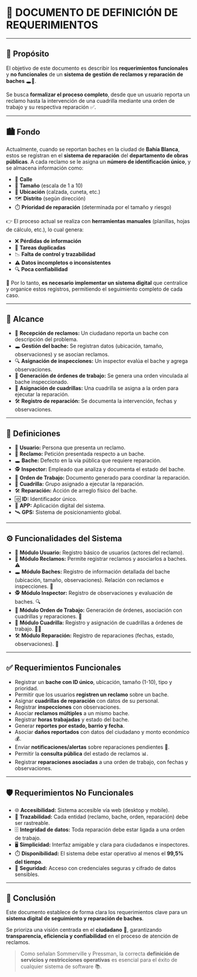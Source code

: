 # 📑 DOCUMENTO DE DEFINICIÓN DE REQUERIMIENTOS

---

## 🎯 Propósito

El objetivo de este documento es describir los **requerimientos funcionales** y **no funcionales** de un **sistema de gestión de reclamos y reparación de baches** 🕳️🚧.

Se busca **formalizar el proceso completo**, desde que un usuario reporta un reclamo hasta la intervención de una cuadrilla mediante una orden de trabajo y su respectiva reparación ✅.

---

## 🏙️ Fondo

Actualmente, cuando se reportan baches en la ciudad de **Bahía Blanca**, estos se registran en el **sistema de reparación** del **departamento de obras públicas**. A cada reclamo se le asigna un **número de identificación único**, y se almacena información como:

- 📍 **Calle**
- 📏 **Tamaño** (escala de 1 a 10)
- 📌 **Ubicación** (calzada, cuneta, etc.)
- 🗺️ **Distrito** (según dirección)
- ⏱️ **Prioridad de reparación** (determinada por el tamaño y riesgo)

👉 El proceso actual se realiza con **herramientas manuales** (planillas, hojas de cálculo, etc.), lo cual genera:

- ❌ **Pérdidas de información**
- 🔄 **Tareas duplicadas**
- 📉 **Falta de control y trazabilidad**
- ⚠️ **Datos incompletos o inconsistentes**
- 🔍 **Poca confiabilidad**

📲 Por lo tanto, **es necesario implementar un sistema digital** que centralice y organice estos registros, permitiendo el seguimiento completo de cada caso.

---

## 📌 Alcance

- 📝 **Recepción de reclamos:** Un ciudadano reporta un bache con descripción del problema.
- 🕳️ **Gestión del bache:** Se registran datos (ubicación, tamaño, observaciones) y se asocian reclamos.
- 🔍 **Asignación de inspecciones:** Un inspector evalúa el bache y agrega observaciones.
- 📑 **Generación de órdenes de trabajo:** Se genera una orden vinculada al bache inspeccionado.
- 👷 **Asignación de cuadrillas:** Una cuadrilla se asigna a la orden para ejecutar la reparación.
- 🛠️ **Registro de reparación:** Se documenta la intervención, fechas y observaciones.

---

## 📖 Definiciones

- 👤 **Usuario:** Persona que presenta un reclamo.
- 📢 **Reclamo:** Petición presentada respecto a un bache.
- 🕳️ **Bache:** Defecto en la vía pública que requiere reparación.
- 🕵️ **Inspector:** Empleado que analiza y documenta el estado del bache.
- 📑 **Orden de Trabajo:** Documento generado para coordinar la reparación.
- 👷 **Cuadrilla:** Grupo asignado a ejecutar la reparación.
- 🛠️ **Reparación:** Acción de arreglo físico del bache.
- 🆔 **ID:** Identificador único.
- 📲 **APP:** Aplicación digital del sistema.
- 🛰️ **GPS:** Sistema de posicionamiento global.

---

## ⚙️ Funcionalidades del Sistema

- 👤 **Módulo Usuario:** Registro básico de usuarios (actores del reclamo).
- 📢 **Módulo Reclamos:** Permite registrar reclamos y asociarlos a baches. ⚠️
- 🕳️ **Módulo Baches:** Registro de información detallada del bache (ubicación, tamaño, observaciones). Relación con reclamos e inspecciones. 🚧
- 🕵️ **Módulo Inspector:** Registro de observaciones y evaluación de baches. 🔍
- 📑 **Módulo Orden de Trabajo:** Generación de órdenes, asociación con cuadrillas y reparaciones. 📝
- 👷 **Módulo Cuadrilla:** Registro y asignación de cuadrillas a órdenes de trabajo. 👷‍♂️
- 🛠️ **Módulo Reparación:** Registro de reparaciones (fechas, estado, observaciones). 🔧

---

## ✅ Requerimientos Funcionales

- Registrar un **bache con ID único**, ubicación, tamaño (1-10), tipo y prioridad.
- Permitir que los usuarios **registren un reclamo** sobre un bache.
- Asignar **cuadrillas de reparación** con datos de su personal.
- Registrar **inspecciones** con observaciones.
- Asociar **reclamos múltiples** a un mismo bache.
- Registrar **horas trabajadas** y estado del bache.
- Generar **reportes por estado, barrio y fecha**.
- Asociar **daños reportados** con datos del ciudadano y monto económico 💰.
- Enviar **notificaciones/alertas** sobre reparaciones pendientes 🔔.
- Permitir la **consulta pública** del estado de reclamos 📊.
- Registrar **reparaciones asociadas** a una orden de trabajo, con fechas y observaciones.

---

## 🛡️ Requerimientos No Funcionales

- 🌐 **Accesibilidad:** Sistema accesible vía web (desktop y mobile).
- 🔎 **Trazabilidad:** Cada entidad (reclamo, bache, orden, reparación) debe ser rastreable.
- 🗄️ **Integridad de datos:** Toda reparación debe estar ligada a una orden de trabajo.
- 🖥️ **Simplicidad:** Interfaz amigable y clara para ciudadanos e inspectores.
- ⏱️ **Disponibilidad:** El sistema debe estar operativo al menos el **99,5% del tiempo**.
- 🔐 **Seguridad:** Acceso con credenciales seguras y cifrado de datos sensibles.

---

## 📌 Conclusión

Este documento establece de forma clara los requerimientos clave para un **sistema digital de seguimiento y reparación de baches**.

Se prioriza una visión centrada en el **ciudadano** 👥, garantizando **transparencia, eficiencia y confiabilidad** en el proceso de atención de reclamos.

> Como señalan Sommerville y Pressman, la correcta **definición de servicios y restricciones operativas** es esencial para el éxito de cualquier sistema de software 📚.

